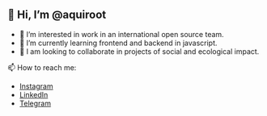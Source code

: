 ## 👋 Hi, I’m @aquiroot

- 👀 I’m interested in work in an international open source team.
- 🌱 I’m currently learning frontend and backend in javascript.
- 💞️ I am looking to collaborate in projects of social and ecological impact.

📫 How to reach me:

- [Instagram](https://www.instagram.com/aquiroot)
- [LinkedIn](https://www.linkedin.com/in/dcolaneri)
- [Telegram](https://t.me/dcolaneri)

<!---
aquiroot/aquiroot is a ✨ special ✨ repository because its `README.md` (this file) appears on your GitHub profile.
You can click the Preview link to take a look at your changes.
--->
